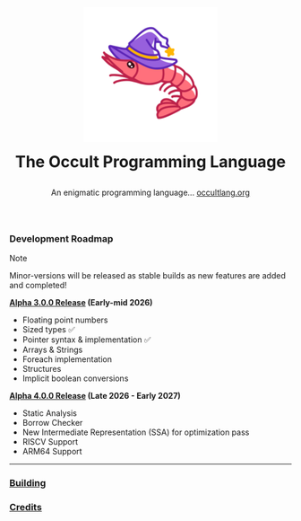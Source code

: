 <div align="center" style="display: grid; place-items: center; gap: 10px;">
  <a href="https://occultlang.org/" target="_blank">
    <img src="mascot.svg" width="240" alt="Occult Logo">
  </a>
  <h1 style="margin: 5px;">The Occult Programming Language</h1>
  <p align="center">An enigmatic programming language... <a href="https://occultlang.org" target="_blank">occultlang.org</a></p> <br>
</div>

### Development Roadmap

> [!NOTE]
> Minor-versions will be released as stable builds as new features are added and completed!

**<ins>Alpha 3.0.0 Release</ins> (Early-mid 2026)**
- Floating point numbers
- Sized types :white_check_mark: 
- Pointer syntax & implementation :white_check_mark: 
- Arrays & Strings
- Foreach implementation
- Structures
- Implicit boolean conversions

**<ins>Alpha 4.0.0 Release</ins> (Late 2026 - Early 2027)**
- Static Analysis 
- Borrow Checker
- New Intermediate Representation (SSA) for optimization pass
- RISCV Support
- ARM64 Support

_____________________________________________________________________________

### [Building](https://github.com/occultlang/occult/blob/main/BUILDING.md)
### [Credits](https://github.com/occultlang/occult/blob/main/CREDITS.md)
